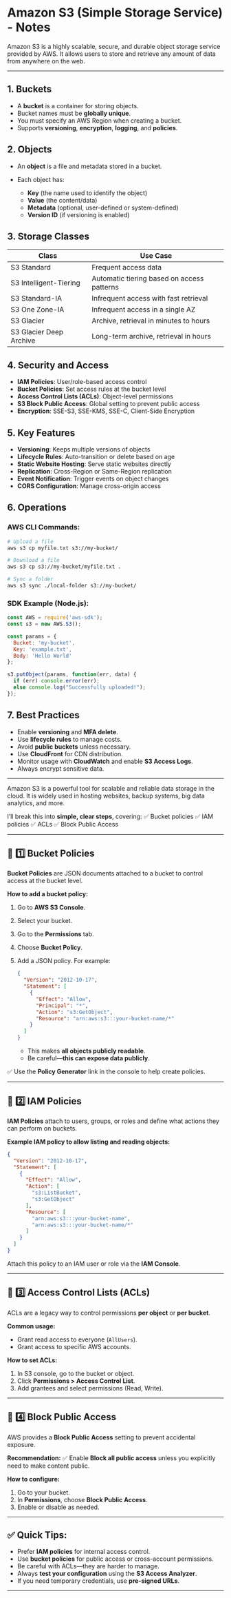 
# Amazon S3 (Simple Storage Service) - Notes

Amazon S3 is a highly scalable, secure, and durable object storage service provided by AWS. It allows users to store and retrieve any amount of data from anywhere on the web.

---

## 1. Buckets

* A **bucket** is a container for storing objects.
* Bucket names must be **globally unique**.
* You must specify an AWS Region when creating a bucket.
* Supports **versioning**, **encryption**, **logging**, and **policies**.

## 2. Objects

* An **object** is a file and metadata stored in a bucket.
* Each object has:

  * **Key** (the name used to identify the object)
  * **Value** (the content/data)
  * **Metadata** (optional, user-defined or system-defined)
  * **Version ID** (if versioning is enabled)

## 3. Storage Classes

| Class                   | Use Case                                   |
| ----------------------- | ------------------------------------------ |
| S3 Standard             | Frequent access data                       |
| S3 Intelligent-Tiering  | Automatic tiering based on access patterns |
| S3 Standard-IA          | Infrequent access with fast retrieval      |
| S3 One Zone-IA          | Infrequent access in a single AZ           |
| S3 Glacier              | Archive, retrieval in minutes to hours     |
| S3 Glacier Deep Archive | Long-term archive, retrieval in hours      |

## 4. Security and Access

* **IAM Policies**: User/role-based access control
* **Bucket Policies**: Set access rules at the bucket level
* **Access Control Lists (ACLs)**: Object-level permissions
* **S3 Block Public Access**: Global setting to prevent public access
* **Encryption**: SSE-S3, SSE-KMS, SSE-C, Client-Side Encryption

## 5. Key Features

* **Versioning**: Keeps multiple versions of objects
* **Lifecycle Rules**: Auto-transition or delete based on age
* **Static Website Hosting**: Serve static websites directly
* **Replication**: Cross-Region or Same-Region replication
* **Event Notification**: Trigger events on object changes
* **CORS Configuration**: Manage cross-origin access

## 6. Operations

### AWS CLI Commands:

```bash
# Upload a file
aws s3 cp myfile.txt s3://my-bucket/

# Download a file
aws s3 cp s3://my-bucket/myfile.txt .

# Sync a folder
aws s3 sync ./local-folder s3://my-bucket/
```

### SDK Example (Node.js):

```js
const AWS = require('aws-sdk');
const s3 = new AWS.S3();

const params = {
  Bucket: 'my-bucket',
  Key: 'example.txt',
  Body: 'Hello World'
};

s3.putObject(params, function(err, data) {
  if (err) console.error(err);
  else console.log("Successfully uploaded!");
});
```

## 7. Best Practices

* Enable **versioning** and **MFA delete**.
* Use **lifecycle rules** to manage costs.
* Avoid **public buckets** unless necessary.
* Use **CloudFront** for CDN distribution.
* Monitor usage with **CloudWatch** and enable **S3 Access Logs**.
* Always encrypt sensitive data.

---

Amazon S3 is a powerful tool for scalable and reliable data storage in the cloud. It is widely used in hosting websites, backup systems, big data analytics, and more.



I’ll break this into **simple, clear steps**, covering:
✅ Bucket policies
✅ IAM policies
✅ ACLs
✅ Block Public Access

---

## 🎯 1️⃣ Bucket Policies

**Bucket Policies** are JSON documents attached to a bucket to control access at the bucket level.

**How to add a bucket policy:**

1. Go to **AWS S3 Console**.
2. Select your bucket.
3. Go to the **Permissions** tab.
4. Choose **Bucket Policy**.
5. Add a JSON policy. For example:

   ```json
   {
     "Version": "2012-10-17",
     "Statement": [
       {
         "Effect": "Allow",
         "Principal": "*",
         "Action": "s3:GetObject",
         "Resource": "arn:aws:s3:::your-bucket-name/*"
       }
     ]
   }
   ```

   * This makes **all objects publicly readable**.
   * Be careful—**this can expose data publicly**.

✅ Use the **Policy Generator** link in the console to help create policies.

---

## 🎯 2️⃣ IAM Policies

**IAM Policies** attach to users, groups, or roles and define what actions they can perform on buckets.

**Example IAM policy to allow listing and reading objects:**

```json
{
  "Version": "2012-10-17",
  "Statement": [
    {
      "Effect": "Allow",
      "Action": [
        "s3:ListBucket",
        "s3:GetObject"
      ],
      "Resource": [
        "arn:aws:s3:::your-bucket-name",
        "arn:aws:s3:::your-bucket-name/*"
      ]
    }
  ]
}
```

Attach this policy to an IAM user or role via the **IAM Console**.

---

## 🎯 3️⃣ Access Control Lists (ACLs)

ACLs are a legacy way to control permissions **per object** or **per bucket**.

**Common usage:**

* Grant read access to everyone (`AllUsers`).
* Grant access to specific AWS accounts.

**How to set ACLs:**

1. In S3 console, go to the bucket or object.
2. Click **Permissions > Access Control List**.
3. Add grantees and select permissions (Read, Write).

---

## 🎯 4️⃣ Block Public Access

AWS provides a **Block Public Access** setting to prevent accidental exposure.

**Recommendation:**
✅ Enable **Block all public access** unless you explicitly need to make content public.

**How to configure:**

1. Go to your bucket.
2. In **Permissions**, choose **Block Public Access**.
3. Enable or disable as needed.

---

## ✅ Quick Tips:

* Prefer **IAM policies** for internal access control.
* Use **bucket policies** for public access or cross-account permissions.
* Be careful with ACLs—they are harder to manage.
* Always **test your configuration** using the **S3 Access Analyzer**.
* If you need temporary credentials, use **pre-signed URLs**.

---


